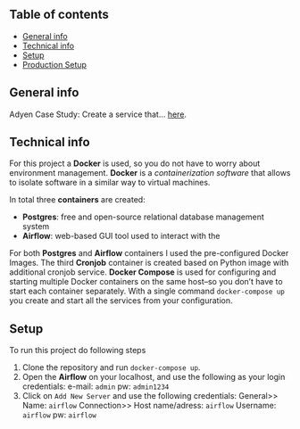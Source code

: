 ## Table of contents
* [General info](#general-info)
* [Technical info](#technical-info)
* [Setup](#setup)
* [Production Setup](#production-setup)

## General info
Adyen Case Study: Create a service that... [here](Adyen/case_study.pdf).

	
## Technical info
For this project a **Docker** is used, so you do not have to worry about environment management. 
**Docker** is a _containerization software_ that allows to isolate software in a similar way to virtual machines.


In total three **containers** are created: 
* **Postgres**: free and open-source relational database management system
* **Airflow**: web-based GUI tool used to interact with the 

For both **Postgres** and **Airflow** containers I used the pre-configured Docker Images. The third **Cronjob** container is created based on Python image with additional cronjob service.
**Docker Compose** is used for configuring and starting multiple Docker containers on the same host–so you don’t have to start each container separately. With a single command `docker-compose up` you create and start all the services from your configuration. 

	
## Setup
To run this project do following steps
1. 	Clone the repository and run  `docker-compose up`. 
2. 	Open the **Airflow** on your localhost, and use the following as your login credentials:
		e-mail: `admin`
		pw: `admin1234`
3. 	Click on `Add New Server` and use the following credentials: 
		General>> 		Name: `airflow`
		Connection>> 	Host name/adress: `airflow`
	  					Username: `airflow`
						pw: `airflow`

